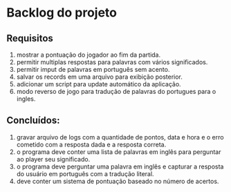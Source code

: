 # Backlog do projeto

## Requisitos

1. mostrar a pontuação do jogador ao fim da partida.
1. permitir multiplas respostas para palavras com vários significados.
1. permitir imput de palavras em português sem acento.
1. salvar os records em uma arquivo para exibição posterior.
1. adicionar um script para update automático da aplicação.
1. modo reverso de jogo para tradução de palavras do portugues para o ingles.


## Concluídos:

1. gravar arquivo de logs com a quantidade de pontos, data e hora e o erro cometido com a resposta dada e a resposta correta.
1. o programa deve conter uma lista de palavras em inglês para perguntar ao player seu significado.
1. o programa deve perguntar uma palavra em inglês e capturar a resposta do usuário em português com a tradução literal.
1. deve conter um sistema de pontuação baseado no número de acertos.